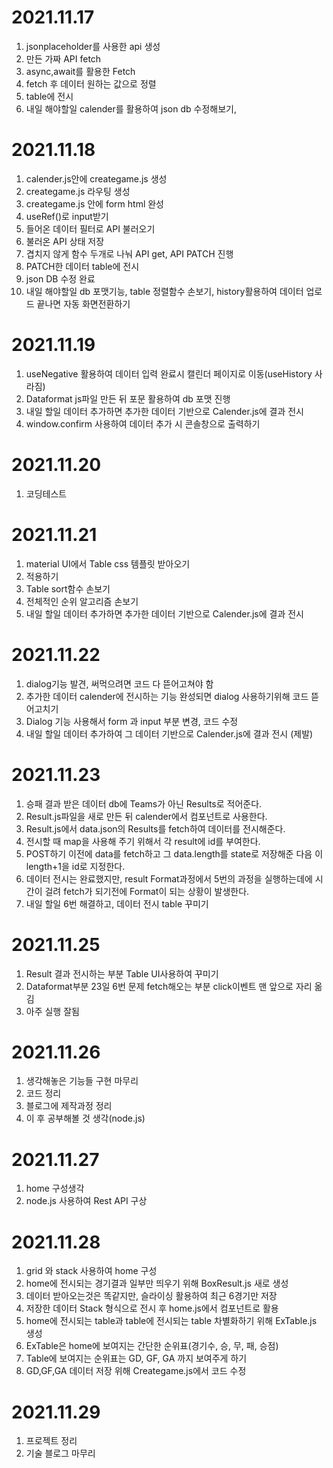# 2021.11.17 
1. jsonplaceholder를 사용한 api 생성
2. 만든 가짜 API fetch
3. async,await를 활용한 Fetch
4. fetch 후 데이터 원하는 값으로 정렬
5. table에 전시
6. 내일 해야할일 calender를 활용하여 json db 수정해보기, 

# 2021.11.18
1. calender.js안에 creategame.js 생성
2. creategame.js 라우팅 생성
3. creategame.js 안에 form html 완성
4. useRef()로 input받기
5. 들어온 데이터 필터로 API 불러오기
6. 불러온 API 상태 저장
7. 겹치지 않게 함수 두개로 나눠 API get, API PATCH 진행
8. PATCH한 데이터 table에 전시
9. json DB 수정 완료
10. 내일 해야할일 db 포맷기능, table 정렬함수 손보기, history활용하여 데이터 업로드 끝나면 자동 화면전환하기

# 2021.11.19
1. useNegative 활용하여 데이터 입력 완료시 캘린더 페이지로 이동(useHistory 사라짐)
2. Dataformat js파일 만든 뒤 포문 활용하여 db 포맷 진행
3. 내일 할일 데이터 추가하면 추가한 데이터 기반으로 Calender.js에 결과 전시
4. window.confirm 사용하여 데이터 추가 시 콘솔창으로 출력하기

# 2021.11.20
1. 코딩테스트

# 2021.11.21
1. material UI에서 Table css 템플릿 받아오기
2. 적용하기
3. Table sort함수 손보기
4. 전체적인 순위 알고리즘 손보기
5. 내일 할일 데이터 추가하면 추가한 데이터 기반으로 Calender.js에 결과 전시

# 2021.11.22
1. dialog기능 발견, 써먹으려면 코드 다 뜯어고쳐야 함
2. 추가한 데이터 calender에 전시하는 기능 완성되면 dialog 사용하기위해 코드 뜯어고치기
3. Dialog 기능 사용해서 form 과 input 부분 변경, 코드 수정
4. 내일 할일 데이터 추가하여 그 데이터 기반으로 Calender.js에 결과 전시 (제발)

# 2021.11.23
1. 승패 결과 받은 데이터 db에 Teams가 아닌 Results로 적어준다.
2. Result.js파일을 새로 만든 뒤 calender에서 컴포넌트로 사용한다.
3. Result.js에서 data.json의 Results를 fetch하여 데이터를 전시해준다.
4. 전시할 때 map을 사용해 주기 위해서 각 result에 id를 부여한다.
5. POST하기 이전에 data를 fetch하고 그 data.length를 state로 저장해준 다음 이 length+1을 id로 지정한다.
6. 데이터 전시는 완료했지만, result Format과정에서 5번의 과정을 실행하는데에 시간이 걸려 fetch가 되기전에 Format이 되는 상황이 발생한다.
7. 내일 할일 6번 해결하고, 데이터 전시 table 꾸미기

# 2021.11.25
1. Result 결과 전시하는 부분 Table UI사용하여 꾸미기
2. Dataformat부분 23일 6번 문제 fetch해오는 부분 click이벤트 맨 앞으로 자리 옮김
3. 아주 실행 잘됨

# 2021.11.26
1. 생각해놓은 기능들 구현 마무리
2. 코드 정리
3. 블로그에 제작과정 정리
4. 이 후 공부해볼 것 생각(node.js)

# 2021.11.27
1. home 구성생각
2. node.js 사용하여 Rest API 구상

# 2021.11.28
1. grid 와 stack 사용하여 home 구성
2. home에 전시되는 경기결과 일부만 띄우기 위해 BoxResult.js 새로 생성
3. 데이터 받아오는것은 똑같지만, 슬라이싱 활용하여 최근 6경기만 저장
4. 저장한 데이터 Stack 형식으로 전시 후 home.js에서 컴포넌트로 활용
5. home에 전시되는 table과 table에 전시되는 table 차별화하기 위해 ExTable.js 생성
6. ExTable은 home에 보여지는 간단한 순위표(경기수, 승, 무, 패, 승점)
7. Table에 보여지는 순위표는 GD, GF, GA 까지 보여주게 하기
8. GD,GF,GA 데이터 저장 위해 Creategame.js에서 코드 수정

# 2021.11.29
1. 프로젝트 정리
2. 기술 블로그 마무리